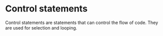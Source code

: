 # Control statements
Control statements are statements that can control the flow of code. They are used for selection and looping.
